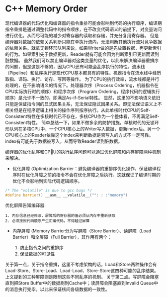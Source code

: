 # C++ Memory Order

现代编译器的代码优化和编译器的指令重排可能会影响到代码的执行顺序，编译期指令重排是通过调整代码中的指令顺序，在不改变代码语义的前提下，对变量访问进行优化。从而尽可能的减少对寄存器的读取和存储，并充分复用寄存器。
但是编译器对数据的依赖关系判断只能在单执行流内，无法判断其他执行流对竞争数据的依赖关系。就拿无锁环形队列来说，如果Writer做的是先放置数据，再更新索引的行为。如果索引先于数据更新，Reader就有可能会因为判断索引已更新而读到脏数据。
虽然我们可以禁止编译器对这类变量的优化，以此来解决编译器重排序的问题，但是这是不够的，因为CPU还有可能会乱序执行的特性。流水线（Pipeline）和乱序执行是现代CPU基本都具有的特性。机器指令在流水线中经历取指、译码、执行、访存、写回等操作。
为了CPU的执行效率，流水线都是并行处理的，在不影响语义的情况下。处理器次序（Process Ordering，机器指令在CPU实际执行时的顺序）和程序次序（Program Ordering，程序代码的逻辑执行顺序）是允许不一致的，即满足As-if-Serial特性。
显然，这里的不影响语义依旧只能是保证指令间的显式因果关系，无法保证隐式因果关系。即无法保证语义上不相关但是在程序逻辑上相关的操作序列按序执行。从此单核时代CPU的Self-Consistent特性在多核时代已不存在，多核CPU作为一个整体看，不再满足Self-Consistent特性。
简单总结一下，如果不做多余的防护措施，单核时代的无锁环形队列在多核CPU中，一个CPU核心上的Writer写入数据，更新index后。另一个CPU核心上的Reader依靠这个index来判断数据是否写入的方式不一定可靠。index有可能先于数据被写入，从而导致Reader读到脏数据。


编译器的优化乱序和CPU的执行乱序问题可以通过优化屏障和内存屏障两种机制来解决。

* 优化屏障 (Optimization Barrier：避免编译器的重排序优化操作，保证编译程序时在优化屏障之前的指令不会在优化屏障之后执行。这就保证了编译时期的优化不会影响到实际代码逻辑顺序。

```C++
/* The "volatile" is due to gcc bugs */
#define barrier() __asm__ __volatile__("": : :"memory")
```

优化屏障告知编译器:

    1. 内存信息已经修改，屏障后的寄存器的值必须从内存中重新获取
    2. 必须按照代码顺序产生汇编代码，不得越过屏障


* 内存屏障 (Memory Barrier分为写屏障（Store Barrier）、读屏障（Load Barrier）和全屏障（Full Barrier），其作用有两个：

    1. 防止指令之间的重排序
    2. 保证数据的可见性

关于第一点，关于指令重排，这里不考虑架构的话，Load和Store两种操作会有Load-Store、Store-Load、Load-Load、Store-Store这四种可能的乱序结果。 上文提到的三种屏障则是限制这些不同乱序的机制。
关于第二点。写屏障会阻塞直到把Store Buffer中的数据刷到Cache中；读屏障会阻塞直到Invalid Queue中的消息执行完毕。以此来保证核间各级数据的一致性。